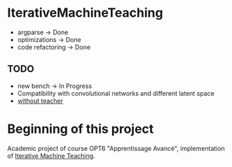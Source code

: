 # IterativeMachineTeaching

* argparse -> Done
* optimizations -> Done
* code refactoring -> Done

## TODO

* new bench -> In Progress
* Compatibility with convolutional networks and different latent space
* [without teacher](https://arxiv.org/abs/2006.15339)

# Beginning of this project

Academic project of course OPT6 "Apprentissage Avancé", implementation of [Iterative Machine Teaching](https://arxiv.org/pdf/1705.10470.pdf).
